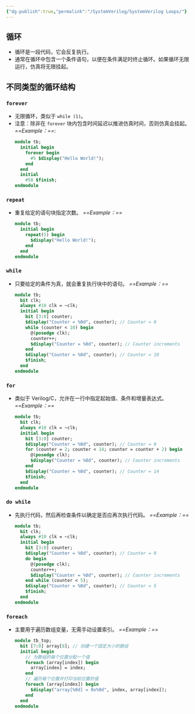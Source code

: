 ```yaml
---
{"dg-publish":true,"permalink":"/SystemVerilog/SystemVerilog Loops/"}
---
```


## 循环
- 循环是一段代码，它会反复执行。
- 通常在循环中包含一个条件语句，以便在条件满足时终止循环。如果循环无限运行，仿真将无限挂起。

## 不同类型的循环结构
### `forever`
- 无限循环，类似于 `while (1)`。
- 注意：除非在 `forever` 块内包含时间延迟以推进仿真时间，否则仿真会挂起。
*==Example：==*:
  ```systemverilog
  module tb;
    initial begin
      forever begin
        #5 $display("Hello World!");
      end
    end
    initial
      #50 $finish;
  endmodule
  ```

### `repeat`
- 重复给定的语句块指定次数。
*==Example：==*
  ```systemverilog
  module tb;
    initial begin
      repeat(5) begin
        $display("Hello World!");
      end
    end
  endmodule
  ```

### `while`
- 只要给定的条件为真，就会重复执行块中的语句。
*==Example：==*
  ```systemverilog
  module tb;
    bit clk;
    always #10 clk = ~clk;
    initial begin
      bit [3:0] counter;
      $display("Counter = %0d", counter); // Counter = 0
      while (counter < 10) begin
        @(posedge clk);
        counter++;
        $display("Counter = %0d", counter); // Counter increments
      end
      $display("Counter = %0d", counter); // Counter = 10
      $finish;
    end
  endmodule
  ```

### `for`
- 类似于 Verilog/C，允许在一行中指定起始值、条件和增量表达式。
*==Example：==*
  ```systemverilog
  module tb;
    bit clk;
    always #10 clk = ~clk;
    initial begin
      bit [3:0] counter;
      $display("Counter = %0d", counter); // Counter = 0
      for (counter = 2; counter < 14; counter = counter + 2) begin
        @(posedge clk);
        $display("Counter = %0d", counter); // Counter increments
      end
      $display("Counter = %0d", counter); // Counter = 14
      $finish;
    end
  endmodule
  ```

### `do while`
- 先执行代码，然后再检查条件以确定是否应再次执行代码。
*==Example：==*
  ```systemverilog
  module tb;
    bit clk;
    always #10 clk = ~clk;
    initial begin
      bit [3:0] counter;
      $display("Counter = %0d", counter); // Counter = 0
      do begin
        @(posedge clk);
        counter++;
        $display("Counter = %0d", counter); // Counter increments
      end while (counter < 5);
      $display("Counter = %0d", counter); // Counter = 5
      $finish;
    end
  endmodule
  ```

### `foreach`
- 主要用于遍历数组变量，无需手动设置索引。
*==Example：==*
  ```systemverilog
  module tb_top;
    bit [7:0] array[8]; // 创建一个固定大小的数组
    initial begin
      // 为数组的每个位置分配一个值
      foreach (array[index]) begin
        array[index] = index;
      end
      // 遍历每个位置并打印当前位置的值
      foreach (array[index]) begin
        $display("array[%0d] = 0x%0d", index, array[index]);
      end
    end
  endmodule
  ```

